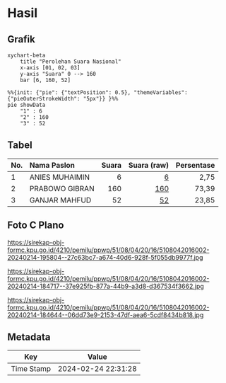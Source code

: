 # Hasil

## Grafik

```mermaid
xychart-beta
    title "Perolehan Suara Nasional"
    x-axis [01, 02, 03]
    y-axis "Suara" 0 --> 160
    bar [6, 160, 52]
```

```mermaid
%%{init: {"pie": {"textPosition": 0.5}, "themeVariables": {"pieOuterStrokeWidth": "5px"}} }%%
pie showData
    "1" : 6
    "2" : 160
    "3" : 52
```

## Tabel

| No. | Nama Paslon    | Suara | Suara (raw) | Persentase |
|:--- |:-------------- | -----:| -----------:| ----------:|
| 1   | ANIES MUHAIMIN | 6     | [6][p-1]    | 2,75       |
| 2   | PRABOWO GIBRAN | 160   | [160][p-2]  | 73,39      |
| 3   | GANJAR MAHFUD  | 52    | [52][p-3]   | 23,85      |


[p-1]: https://github.com/gigit-pemilu/pemilu-2024/blob/main/pilpres/hitung-suara/sub/51-bali/sub/08-buleleng/sub/04-banjar/sub/2016-tigawasa/sub/002-tps/sub/paslon-1.txt
[p-2]: https://github.com/gigit-pemilu/pemilu-2024/blob/main/pilpres/hitung-suara/sub/51-bali/sub/08-buleleng/sub/04-banjar/sub/2016-tigawasa/sub/002-tps/sub/paslon-2.txt
[p-3]: https://github.com/gigit-pemilu/pemilu-2024/blob/main/pilpres/hitung-suara/sub/51-bali/sub/08-buleleng/sub/04-banjar/sub/2016-tigawasa/sub/002-tps/sub/paslon-3.txt

## Foto C Plano

https://sirekap-obj-formc.kpu.go.id/4210/pemilu/ppwp/51/08/04/20/16/5108042016002-20240214-195804--27c63bc7-a674-40d6-928f-5f055db9977f.jpg

https://sirekap-obj-formc.kpu.go.id/4210/pemilu/ppwp/51/08/04/20/16/5108042016002-20240214-184717--37e925fb-877a-44b9-a3d8-d367534f3662.jpg

https://sirekap-obj-formc.kpu.go.id/4210/pemilu/ppwp/51/08/04/20/16/5108042016002-20240214-184644--06dd73e9-2153-47df-aea6-5cdf8434b818.jpg


## Metadata

| Key        | Value               |
| ---------- | ------------------- |
| Time Stamp | 2024-02-24 22:31:28 |



